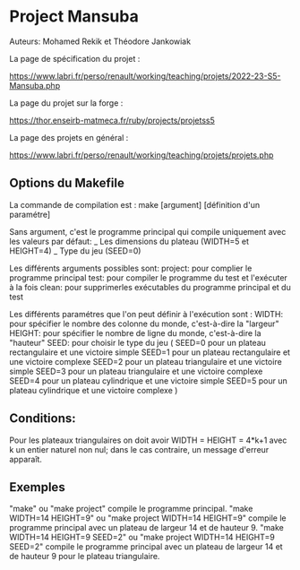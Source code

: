 # Project Mansuba

Auteurs: Mohamed Rekik et Théodore Jankowiak

La page de spécification du projet :

<https://www.labri.fr/perso/renault/working/teaching/projets/2022-23-S5-Mansuba.php>

La page du projet sur la forge :

https://thor.enseirb-matmeca.fr/ruby/projects/projetss5

La page des projets en général :

<https://www.labri.fr/perso/renault/working/teaching/projets/projets.php>

## Options du Makefile

La commande de compilation est :
make [argument] [définition d'un paramétre]

Sans argument, c'est le programme principal qui compile uniquement avec les valeurs par défaut:
_ Les dimensions du plateau (WIDTH=5 et HEIGHT=4)
_ Type du jeu (SEED=0)

Les différents arguments possibles sont:
project: pour complier le programme principal
test: pour compiler le programme du test et l'exécuter à la fois
clean: pour supprimerles exécutables du programme principal et du test

Les différents paramétres que l'on peut définir à l'exécution sont :
WIDTH: pour spécifier le nombre des colonne du monde, c'est-à-dire la "largeur"
HEIGHT: pour spécifier le nombre de ligne du monde, c'est-à-dire la "hauteur"
SEED: pour choisir le type du jeu (
SEED=0 pour un plateau rectangulaire et une victoire simple
SEED=1 pour un plateau rectangulaire et une victoire complexe
SEED=2 pour un plateau triangulaire et une victoire simple
SEED=3 pour un plateau triangulaire et une victoire complexe
SEED=4 pour un plateau cylindrique et une victoire simple
SEED=5 pour un plateau cylindrique et une victoire complexe )

## Conditions:

Pour les plateaux triangulaires on doit avoir WIDTH = HEIGHT = 4\*k+1 avec k un entier naturel non nul; dans le cas contraire, un message d'erreur apparaît.

## Exemples

"make" ou "make project" compile le programme principal.
"make WIDTH=14 HEIGHT=9" ou "make project WIDTH=14 HEIGHT=9" compile le programme principal avec un plateau de largeur 14 et de hauteur 9.
"make WIDTH=14 HEIGHT=9 SEED=2" ou "make project WIDTH=14 HEIGHT=9 SEED=2" compile le programme principal avec un plateau de largeur 14 et de hauteur 9 pour le plateau triangulaire.
